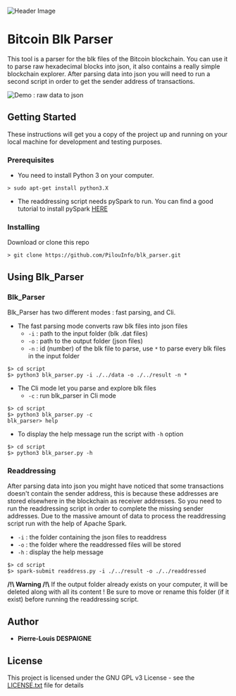 
![Header Image](https://preview.ibb.co/cxO2Qd/header.png)

# Bitcoin Blk Parser

This tool is a parser for the blk files of the Bitcoin blockchain. You can use it to parse raw hexadecimal blocks into json, it also contains a really simple blockchain explorer. After parsing data into json you will need to run a second script in order to get the sender address of transactions.

![Demo : raw data to json](https://preview.ibb.co/fapvBJ/demo.png)

## Getting Started

These instructions will get you a copy of the project up and running on your local machine for development and testing purposes.

### Prerequisites

* You need to install Python 3 on your computer.
```
> sudo apt-get install python3.X
```
* The readdressing script needs pySpark to run. You can find a good tutorial to install pySpark [HERE](https://www.tutorialspoint.com/pyspark/pyspark_environment_setup.htm)

### Installing

Download or clone this repo
```
> git clone https://github.com/PilouInfo/blk_parser.git
```

## Using Blk_Parser

### Blk_Parser

Blk_Parser has two different modes : fast parsing, and Cli.
* The fast parsing mode converts raw blk files into json files
	* `-i` : path to the input folder (blk .dat files)
	* `-o` : path to the output folder (json files)
	* `-n` : id (number) of the blk file to parse, use `*` to parse every blk files in the input folder
```
$> cd script
$> python3 blk_parser.py -i ./../data -o ./../result -n *
```
* The Cli mode let you parse and explore blk files
	* `-c` : run blk_parser in Cli mode
```
$> cd script
$> python3 blk_parser.py -c
blk_parser> help 
```
* To display the help message run the script with `-h` option
```
$> cd script
$> python3 blk_parser.py -h
```


### Readdressing
After parsing data into json you might have noticed that some transactions doesn't contain the sender address, this is because these addresses are stored elsewhere in the blockchain as receiver addresses. So you need to run the readdressing script in order to complete the missing sender addresses. Due to the massive amount of data to process the readdressing script run with the help of Apache Spark.
* `-i` : the folder containing the json files to readdress
* `-o` : the folder where the readdressed files will be stored
* `-h` : display the help message
```
$> cd script
$> spark-submit readdress.py -i ./../result -o ./../readdressed
```
**/!\ Warning /!\\**
If the output folder already exists on your computer, it will be deleted along with all its content ! Be sure to move or rename this folder (if it exist) before running the readdressing script.

## Author

* **Pierre-Louis DESPAIGNE**

## License

This project is licensed under the GNU GPL v3 License - see the [LICENSE.txt](LICENSE.txt) file for details

